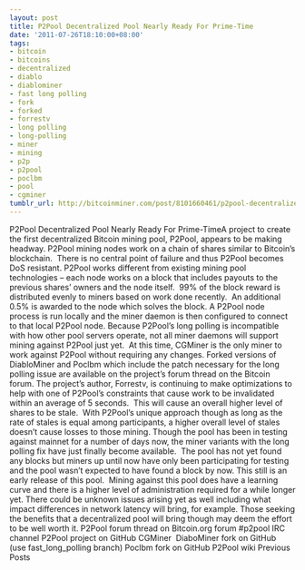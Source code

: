 ```yaml
---
layout: post
title: P2Pool Decentralized Pool Nearly Ready For Prime-Time
date: '2011-07-26T18:10:00+08:00'
tags:
- bitcoin
- bitcoins
- decentralized
- diablo
- diablominer
- fast long polling
- fork
- forked
- forrestv
- long polling
- long-polling
- miner
- mining
- p2p
- p2pool
- poclbm
- pool
- cgminer
tumblr_url: http://bitcoinminer.com/post/8101660461/p2pool-decentralized-pool
---
```

P2Pool Decentralized Pool Nearly Ready For Prime-TimeA project to create the first decentralized Bitcoin mining pool, P2Pool, appears to be making headway.
P2Pool mining nodes work on a chain of shares similar to Bitcoin’s blockchain.  There is no central point of failure and thus P2Pool becomes DoS resistant.
P2Pool works different from existing mining pool technologies – each node works on a block that includes payouts to the previous shares’ owners and the node itself.  99% of the block reward is distributed evenly to miners based on work done recently.  An additional 0.5% is awarded to the node which solves the block.
A P2Pool node process is run locally and the miner daemon is then configured to connect to that local P2Pool node.
Because P2Pool’s long polling is incompatible with how other pool servers operate, not all miner daemons will support mining against P2Pool just yet.  At this time, CGMiner is the only miner to work against P2Pool without requiring any changes.
Forked versions of DiabloMiner and Poclbm which include the patch necessary for the long polling issue are available on the project’s forum thread on the Bitcoin forum.
The project’s author, Forrestv, is continuing to make optimizations to help with one of P2Pool’s constraints that cause work to be invalidated within an average of 5 seconds.  This will cause an overall higher level of shares to be stale.  With P2Pool’s unique approach though as long as the rate of stales is equal among participants, a higher overall level of stales doesn’t cause losses to those mining.
Though the pool has been in testing against mainnet for a number of days now, the miner variants with the long polling fix have just finally become available.  The pool has not yet found any blocks but miners up until now have only been participating for testing and the pool wasn’t expected to have found a block by now.
This still is an early release of this pool.  Mining against this pool does have a learning curve and there is a higher level of administration required for a while longer yet.
There could be unknown issues arising yet as well including what impact differences in network latency will bring, for example.
Those seeking the benefits that a decentralized pool will bring though may deem the effort to be well worth it.
P2Pool forum thread on Bitcoin.org forum
#p2pool IRC channel
P2Pool project on GitHub
CGMiner 
DiaboMiner fork on GitHub (use fast_long_polling branch)
Poclbm fork on GitHub
P2Pool wiki
Previous Posts
